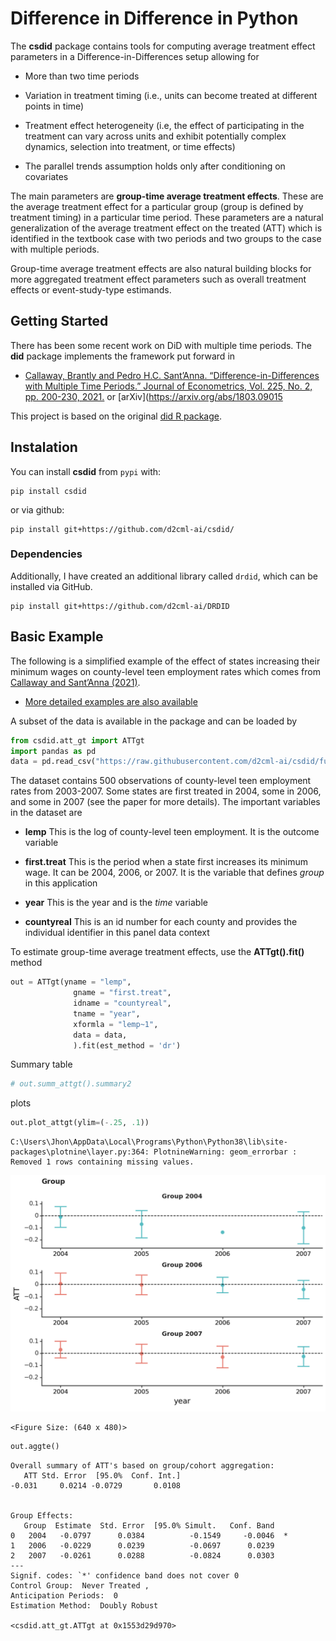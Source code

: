 # Difference in Difference in Python

The **csdid** package contains tools for computing average treatment
effect parameters in a Difference-in-Differences setup allowing for

- More than two time periods

- Variation in treatment timing (i.e., units can become treated at
  different points in time)

- Treatment effect heterogeneity (i.e, the effect of participating in
  the treatment can vary across units and exhibit potentially complex
  dynamics, selection into treatment, or time effects)

- The parallel trends assumption holds only after conditioning on
  covariates

The main parameters are **group-time average treatment effects**. These
are the average treatment effect for a particular group (group is
defined by treatment timing) in a particular time period. These
parameters are a natural generalization of the average treatment effect
on the treated (ATT) which is identified in the textbook case with two
periods and two groups to the case with multiple periods.

Group-time average treatment effects are also natural building blocks
for more aggregated treatment effect parameters such as overall
treatment effects or event-study-type estimands.

## Getting Started

There has been some recent work on DiD with multiple time periods. The
**did** package implements the framework put forward in

- [Callaway, Brantly and Pedro H.C. Sant’Anna.
  “Difference-in-Differences with Multiple Time Periods.” Journal of
  Econometrics, Vol. 225, No. 2, pp. 200-230,
  2021.](https://doi.org/10.1016/j.jeconom.2020.12.001) or
  \[arXiv\](https://arxiv.org/abs/1803.09015

This project is based on the original [did R
package](https://github.com/bcallaway11/did).

## Instalation

You can install **csdid** from `pypi` with:

    pip install csdid

or via github:

    pip install git+https://github.com/d2cml-ai/csdid/

### Dependencies

Additionally, I have created an additional library called `drdid`, which
can be installed via GitHub.

    pip install git+https://github.com/d2cml-ai/DRDID

## Basic Example

The following is a simplified example of the effect of states increasing
their minimum wages on county-level teen employment rates which comes
from [Callaway and Sant’Anna
(2021)](https://authors.elsevier.com/a/1cFzc15Dji4pnC).

- [More detailed examples are also
  available](https://bcallaway11.github.io/did/articles/did-basics.html)

A subset of the data is available in the package and can be loaded by

``` python
from csdid.att_gt import ATTgt
import pandas as pd
data = pd.read_csv("https://raw.githubusercontent.com/d2cml-ai/csdid/function-aggte/data/mpdta.csv")
```

The dataset contains 500 observations of county-level teen employment
rates from 2003-2007. Some states are first treated in 2004, some in
2006, and some in 2007 (see the paper for more details). The important
variables in the dataset are

- **lemp** This is the log of county-level teen employment. It is the
  outcome variable

- **first.treat** This is the period when a state first increases its
  minimum wage. It can be 2004, 2006, or 2007. It is the variable that
  defines *group* in this application

- **year** This is the year and is the *time* variable

- **countyreal** This is an id number for each county and provides the
  individual identifier in this panel data context

To estimate group-time average treatment effects, use the
**ATTgt().fit()** method

``` python
out = ATTgt(yname = "lemp",
              gname = "first.treat",
              idname = "countyreal",
              tname = "year",
              xformla = "lemp~1",
              data = data,
              ).fit(est_method = 'dr')
```

Summary table

``` python
# out.summ_attgt().summary2
```

plots

``` python
out.plot_attgt(ylim=(-.25, .1))
```

    C:\Users\Jhon\AppData\Local\Programs\Python\Python38\lib\site-packages\plotnine\layer.py:364: PlotnineWarning: geom_errorbar : Removed 1 rows containing missing values.

![](README_files/figure-commonmark/cell-5-output-2.png)

    <Figure Size: (640 x 480)>

``` python
out.aggte()
```



    Overall summary of ATT's based on group/cohort aggregation:
       ATT Std. Error  [95.0%  Conf. Int.] 
    -0.031     0.0214 -0.0729       0.0108 


    Group Effects:
       Group  Estimate  Std. Error  [95.0% Simult.   Conf. Band   
    0   2004   -0.0797      0.0384          -0.1549     -0.0046  *
    1   2006   -0.0229      0.0239          -0.0697      0.0239   
    2   2007   -0.0261      0.0288          -0.0824      0.0303   
    ---
    Signif. codes: `*' confidence band does not cover 0
    Control Group:  Never Treated , 
    Anticipation Periods:  0
    Estimation Method:  Doubly Robust

    <csdid.att_gt.ATTgt at 0x1553d29d970>
